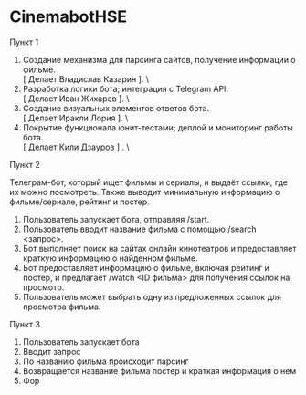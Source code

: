 # CinemabotHSE

Пункт 1

1. Создание механизма для парсинга сайтов, получение информации о фильме. \
[ Делает Владислав Казарин ]. \\
2. Разработка логики бота; интеграция с Telegram API. \
[ Делает Иван Жихарев ]. \
3. Создание визуальных элементов ответов бота. \
[ Делает Иракли Лория ]. \
4. Покрытие функционала юнит-тестами; деплой и мониторинг работы бота. \
[ Делает Кили Дзауров ] . \

Пункт 2

Телеграм-бот, который ищет фильмы и сериалы, и выдаёт ссылки, где их можно посмотреть. Также выводит минимальную информацию о фильме/сериале, рейтинг и постер. 
1. Пользователь запускает бота, отправляя /start.
2. Пользователь вводит название фильма с помощью /search <запрос>.
3. Бот выполняет поиск на сайтах онлайн кинотеатров и предоставляет краткую информацию о найденном фильме.
4. Бот предоставляет информацию о фильме, включая рейтинг и постер, и предлагает /watch <ID фильма> для получения ссылок на просмотр.
5. Пользователь может выбрать одну из предложенных ссылок для просмотра фильма.

Пункт 3

1. Пользователь запускает бота 
2. Вводит запрос
3. По названию фильма происходит парсинг
4. Возвращается название фильма постер и краткая информация о нем
5. Фор

